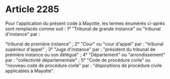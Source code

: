 # Article 2285

Pour l'application du présent code à Mayotte, les termes énumérés ci-après sont remplacés comme suit :   1° "Tribunal de grande instance" ou "tribunal d'instance" par :

"tribunal de première instance" ;   2° "Cour" ou "cour d'appel" par : "tribunal supérieur d'appel" ;   3° "Juge d'instance" par : "président du tribunal de première instance ou son délégué" ;   4° "Département" ou "arrondissement" par : "collectivité départementale" ;   5° "Code de procédure civile" ou "nouveau code de procédure civile" par : "dispositions de procédure civile applicables à Mayotte".